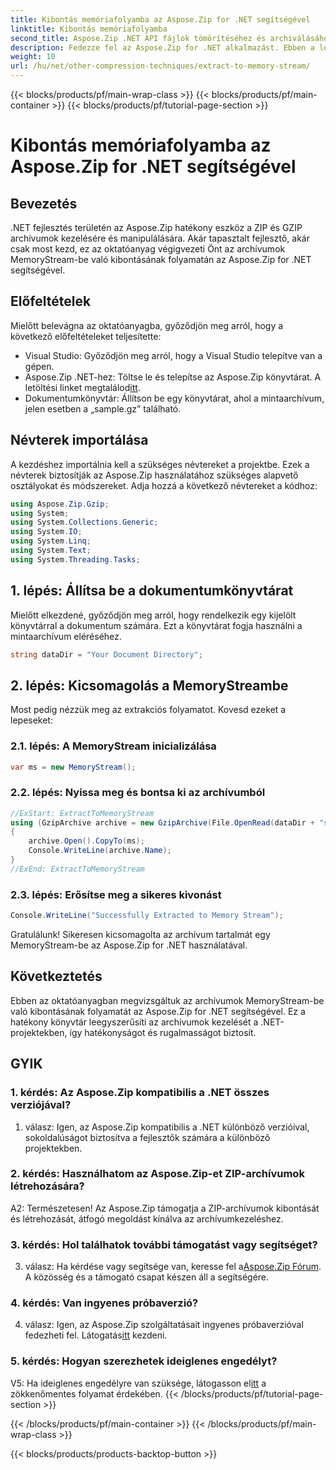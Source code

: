 ```yaml
---
title: Kibontás memóriafolyamba az Aspose.Zip for .NET segítségével
linktitle: Kibontás memóriafolyamba
second_title: Aspose.Zip .NET API fájlok tömörítéséhez és archiválásához
description: Fedezze fel az Aspose.Zip for .NET alkalmazást. Ebben a lépésről lépésre szóló útmutatóban könnyedén kibonthatja az archívumokat egy MemoryStream-be. Emelje fel .NET fejlesztését könnyedén.
weight: 10
url: /hu/net/other-compression-techniques/extract-to-memory-stream/
---
```


{{< blocks/products/pf/main-wrap-class >}}
{{< blocks/products/pf/main-container >}}
{{< blocks/products/pf/tutorial-page-section >}}

# Kibontás memóriafolyamba az Aspose.Zip for .NET segítségével

## Bevezetés

.NET fejlesztés területén az Aspose.Zip hatékony eszköz a ZIP és GZIP archívumok kezelésére és manipulálására. Akár tapasztalt fejlesztő, akár csak most kezd, ez az oktatóanyag végigvezeti Önt az archívumok MemoryStream-be való kibontásának folyamatán az Aspose.Zip for .NET segítségével.

## Előfeltételek

Mielőtt belevágna az oktatóanyagba, győződjön meg arról, hogy a következő előfeltételeket teljesítette:

- Visual Studio: Győződjön meg arról, hogy a Visual Studio telepítve van a gépen.
-  Aspose.Zip .NET-hez: Töltse le és telepítse az Aspose.Zip könyvtárat. A letöltési linket megtalálod[itt](https://releases.aspose.com/zip/net/).
- Dokumentumkönyvtár: Állítson be egy könyvtárat, ahol a mintaarchívum, jelen esetben a „sample.gz” található.

## Névterek importálása

A kezdéshez importálnia kell a szükséges névtereket a projektbe. Ezek a névterek biztosítják az Aspose.Zip használatához szükséges alapvető osztályokat és módszereket. Adja hozzá a következő névtereket a kódhoz:

```csharp
using Aspose.Zip.Gzip;
using System;
using System.Collections.Generic;
using System.IO;
using System.Linq;
using System.Text;
using System.Threading.Tasks;
```

## 1. lépés: Állítsa be a dokumentumkönyvtárat

Mielőtt elkezdené, győződjön meg arról, hogy rendelkezik egy kijelölt könyvtárral a dokumentum számára. Ezt a könyvtárat fogja használni a mintaarchívum eléréséhez.

```csharp
string dataDir = "Your Document Directory";
```

## 2. lépés: Kicsomagolás a MemoryStreambe

Most pedig nézzük meg az extrakciós folyamatot. Kovesd ezeket a lepeseket:

### 2.1. lépés: A MemoryStream inicializálása

```csharp
var ms = new MemoryStream();
```

### 2.2. lépés: Nyissa meg és bontsa ki az archívumból

```csharp
//ExStart: ExtractToMemoryStream
using (GzipArchive archive = new GzipArchive(File.OpenRead(dataDir + "sample.gz")))
{
    archive.Open().CopyTo(ms);
    Console.WriteLine(archive.Name);
}
//ExEnd: ExtractToMemoryStream
```

### 2.3. lépés: Erősítse meg a sikeres kivonást

```csharp
Console.WriteLine("Successfully Extracted to Memory Stream");
```

Gratulálunk! Sikeresen kicsomagolta az archívum tartalmát egy MemoryStream-be az Aspose.Zip for .NET használatával.

## Következtetés

Ebben az oktatóanyagban megvizsgáltuk az archívumok MemoryStream-be való kibontásának folyamatát az Aspose.Zip for .NET segítségével. Ez a hatékony könyvtár leegyszerűsíti az archívumok kezelését a .NET-projektekben, így hatékonyságot és rugalmasságot biztosít.

## GYIK

### 1. kérdés: Az Aspose.Zip kompatibilis a .NET összes verziójával?

1. válasz: Igen, az Aspose.Zip kompatibilis a .NET különböző verzióival, sokoldalúságot biztosítva a fejlesztők számára a különböző projektekben.

### 2. kérdés: Használhatom az Aspose.Zip-et ZIP-archívumok létrehozására?

A2: Természetesen! Az Aspose.Zip támogatja a ZIP-archívumok kibontását és létrehozását, átfogó megoldást kínálva az archívumkezeléshez.

### 3. kérdés: Hol találhatok további támogatást vagy segítséget?

 3. válasz: Ha kérdése vagy segítsége van, keresse fel a[Aspose.Zip Fórum](https://forum.aspose.com/c/zip/37). A közösség és a támogató csapat készen áll a segítségére.

### 4. kérdés: Van ingyenes próbaverzió?

 4. válasz: Igen, az Aspose.Zip szolgáltatásait ingyenes próbaverzióval fedezheti fel. Látogatás[itt](https://releases.aspose.com/) kezdeni.

### 5. kérdés: Hogyan szerezhetek ideiglenes engedélyt?

 V5: Ha ideiglenes engedélyre van szüksége, látogasson el[itt](https://purchase.aspose.com/temporary-license/) a zökkenőmentes folyamat érdekében.
{{< /blocks/products/pf/tutorial-page-section >}}

{{< /blocks/products/pf/main-container >}}
{{< /blocks/products/pf/main-wrap-class >}}

{{< blocks/products/products-backtop-button >}}
